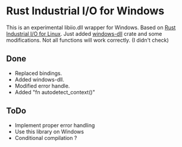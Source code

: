 # Rust Industrial I/O for Windows

This is an experimental libiio.dll wrapper for Windows.
Based on [Rust Industrial I/O for Linux](https://github.com/fpagliughi/rust-industrial-io).
Just added [windows-dll](https://crates.io/crates/windows-dll) crate and some modifications.
Not all functions will work correctly. (I didn't check)

## Done
- Replaced bindings.
- Added windows-dll.
- Modified error handle.
- Added "fn autodetect_context()"

## ToDo
- Implement proper error handling
- Use this library on Windows
- Conditional compilation ?